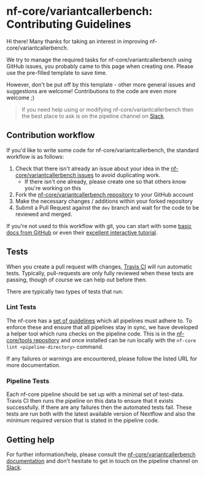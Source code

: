 # nf-core/variantcallerbench: Contributing Guidelines

Hi there! Many thanks for taking an interest in improving nf-core/variantcallerbench.

We try to manage the required tasks for nf-core/variantcallerbench using GitHub issues, you probably came to this page when creating one. Please use the pre-filled template to save time.

However, don't be put off by this template - other more general issues and suggestions are welcome! Contributions to the code are even more welcome ;)

> If you need help using or modifying nf-core/variantcallerbench then the best place to ask is on the pipeline channel on [Slack](https://nf-core-invite.herokuapp.com/).



## Contribution workflow
If you'd like to write some code for nf-core/variantcallerbench, the standard workflow
is as follows:

1. Check that there isn't already an issue about your idea in the
   [nf-core/variantcallerbench issues](https://github.com/nf-core/variantcallerbench/issues) to avoid
   duplicating work.
    * If there isn't one already, please create one so that others know you're working on this
2. Fork the [nf-core/variantcallerbench repository](https://github.com/nf-core/variantcallerbench) to your GitHub account
3. Make the necessary changes / additions within your forked repository
4. Submit a Pull Request against the `dev` branch and wait for the code to be reviewed and merged.

If you're not used to this workflow with git, you can start with some [basic docs from GitHub](https://help.github.com/articles/fork-a-repo/) or even their [excellent interactive tutorial](https://try.github.io/).


## Tests
When you create a pull request with changes, [Travis CI](https://travis-ci.org/) will run automatic tests.
Typically, pull-requests are only fully reviewed when these tests are passing, though of course we can help out before then.

There are typically two types of tests that run:

### Lint Tests
The nf-core has a [set of guidelines](http://nf-co.re/guidelines) which all pipelines must adhere to.
To enforce these and ensure that all pipelines stay in sync, we have developed a helper tool which runs checks on the pipeline code. This is in the [nf-core/tools repository](https://github.com/nf-core/tools) and once installed can be run locally with the `nf-core lint <pipeline-directory>` command.

If any failures or warnings are encountered, please follow the listed URL for more documentation.

### Pipeline Tests
Each nf-core pipeline should be set up with a minimal set of test-data.
Travis CI then runs the pipeline on this data to ensure that it exists successfully.
If there are any failures then the automated tests fail.
These tests are run both with the latest available version of Nextflow and also the minimum required version that is stated in the pipeline code.

## Getting help
For further information/help, please consult the [nf-core/variantcallerbench documentation](https://github.com/nf-core/variantcallerbench#documentation) and don't hesitate to get in touch on the pipeline channel on [Slack](https://nf-core-invite.herokuapp.com/).
